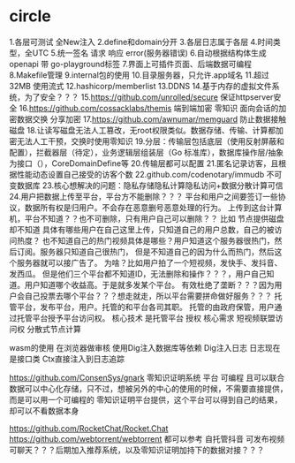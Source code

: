 # circle

1.各层可测试  全New注入
2.define和domain分开
3.各层日志属于各层
4.时间类型，全UTC
5.统一签名 请求 响应 error(服务器错误)
6.自动根据结构体生成openapi 带 go-playground标签
7.界面上可插件页面、后端数据可编程
8.Makefile管理
9.internal包的使用
10.目录服务器，只允许.app域名
11.超过32MB 使用流式
12.hashicorp/memberlist
13.DDNS
14.基于内存的虚拟文件系统，为了安全？？？
15.https://github.com/unrolled/secure 保证httpserver安全
16.https://github.com/cossacklabs/themis 端到端加密 零知识 面向会话的加密数据交换 分享加密
17.https://github.com/awnumar/memguard 防止数据接触磁盘
18.让读写磁盘无法人工篡改，无root权限类似。数据存储、传输、计算都加密无法人工干预，交换时使用零知识
19.分层：传输层包括底层（使用反射屏蔽和配置），拦截器层（待定），业务逻辑层组装层（Go 标准库），数据库操作层/抽象为接口（），CoreDomainDefine等
20.传输层都可以配置
21.匿名记录访客，且根据性能动态设置自己接受的访客个数
22.github.com/codenotary/immudb 不可变数据库
23.核心想解决的问题：隐私存储隐私计算隐私访问+数据分散计算可信
24.用户把数据上传至平台，平台方不能删除？？？
平台和用户之间要签订一些协议，数据所有权是归用户。不会存在恶意删号恶意处理的行为。
上传到这台计算机，平台不知道？？也不可删除，只有用户自己可以删除？？
比如 节点提供磁盘  却不知道  具体有哪些用户在自己这里上传，只知道自己的用户总数，自己的被访问热度？
也不知道自己的热门视频具体是哪些？用户知道这个服务器很热门，然后订阅。服务器只知道自己很热门，
但是不知道自己的因为什么而热门，然后这个服务器就可以接广告了。
为啥？比如用户拍了一个短视频，发快手、发抖音、发西瓜。
但是他们三个平台都不知道ID，无法删除和操作？？？，用户自己知道。用户知道哪个收益高。于是就多发某个平台。
有效杜绝了垄断？？？因为用户会自己投票去哪个平台？？？想走就走，所以平台需要拼命做好服务？？？
托管平台，发布平台，用户。托管的和平台各司其职。
托管的由政府保管，用户通过托管平台授予平台访问权。
核心技术 是托管平台 授权
核心需求 短视频联盟访问权 分散式节点计算

wasm的使用 在浏览器做审核
使用Dig注入数据库等依赖
Dig注入日志 日志现在是接口类 Ctx直接注入到日志追踪

https://github.com/ConsenSys/gnark 零知识证明系统  平台 可编程 且可以联合
数据可以中心化存储，只不过，想被另外的中心的使用的时候，不需要直接提供，而是可以用一个可编程的
零知识证明平台提供，这个平台可以得到自己的结果，却可以不看数据本身

https://github.com/RocketChat/Rocket.Chat  
https://github.com/webtorrent/webtorrent
都可以参考  自托管抖音 可发布视频 可聊天？？？后期加入推荐系统，以及零知识证明加持下的数据对接？？？

